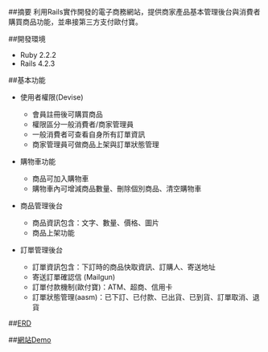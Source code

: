 ##摘要
利用Rails實作開發的電子商務網站，提供商家產品基本管理後台與消費者購買商品功能，並串接第三方支付歐付寶。

##開發環境
- Ruby 2.2.2
- Rails 4.2.3

##基本功能

- 使用者權限(Devise)
     - 會員註冊後可購買商品
     - 權限區分一般消費者/商家管理員
     - 一般消費者可查看自身所有訂單資訊
     - 商家管理員可做商品上架與訂單狀態管理

- 購物車功能
     - 商品可加入購物車
     - 購物車內可增減商品數量、刪除個別商品、清空購物車

- 商品管理後台
     - 商品資訊包含：文字、數量、價格、圖片
     - 商品上架功能

- 訂單管理後台
     - 訂單資訊包含：下訂時的商品快取資訊、訂購人、寄送地址
     - 寄送訂單確認信 (Mailgun)
     - 訂單付款機制(歐付寶)：ATM、超商、信用卡
     - 訂單狀態管理(aasm)：已下訂、已付款、已出貨、已到貨、訂單取消、退貨

##[ERD](https://github.com/Springok/SimpleEC/blob/master/erd.pdf)

##[網站Demo](http://simple-ec.herokuapp.com/)
